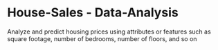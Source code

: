 # House-Sales - Data-Analysis
Analyze and predict housing prices using attributes or features such as square footage, number of bedrooms, number of floors, and so on
